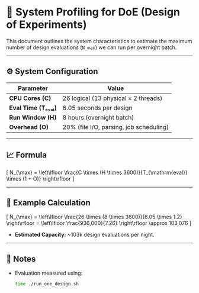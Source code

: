 # 🧪 System Profiling for DoE (Design of Experiments)

This document outlines the system characteristics to estimate the maximum number of design evaluations (`N_max`) we can run per overnight batch.

---

## ⚙️ System Configuration

| Parameter         | Value                                  |
|------------------|----------------------------------------|
| **CPU Cores (C)**| 26 logical (13 physical × 2 threads)   |
| **Eval Time (Tₑᵥₐₗ)** | 6.05 seconds per design                |
| **Run Window (H)**| 8 hours (overnight batch)             |
| **Overhead (O)**  | 20% (file I/O, parsing, job scheduling) |

---

## 📈 Formula

\[
N_{\max} = \left\lfloor \frac{C \times (H \times 3600)}{T_{\mathrm{eval}} \times (1 + O)} \right\rfloor
\]

---

## 🔢 Example Calculation

\[
N_{\max} = \left\lfloor \frac{26 \times (8 \times 3600)}{6.05 \times 1.2} \right\rfloor
= \left\lfloor \frac{936,000}{7.26} \right\rfloor \approx 103,076
\]

- **Estimated Capacity:** ~103k design evaluations per night.

---

## 📝 Notes

- Evaluation measured using:  
  ```bash
  time ./run_one_design.sh
